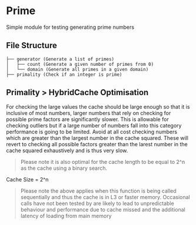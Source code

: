 # Prime

Simple module for testing generating prime numbers

## File Structure

``` console
├── generator (Generate a list of primes)
│   ├── count (Generate a given number of primes from 0)
│   └── domain (Generate all primes in a given domain)
├── primality (Check if an integer is prime)
```

## Primality > HybridCache Optimisation

For checking the large values the cache should be large enough so that it is inclusive of most numbers, larger numbers that rely on checking for possible prime factors are significantly slower. This is allowable for checking outliers but if a large number of numbers fall into this category performance is going to be limited. Avoid at all cost checking numbers which are greater than the largest number in the cache squared. These will revert to checking all possible factors greater than the larest number in the cache squared exhaustively and is thus very slow.

> Please note it is also optimal for the cache length to be equal to 2^n as the cache using a binary search.

Cache Size = 2^n

> Please note the above applies when this function is being called sequentially and thus the cache is in L3 or faster memory. Occasional calls have not been tested by are likely to lead to unpredictable behaviour and performance due to cache missed and the additional latency of loading from main memory
